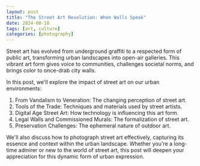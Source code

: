 ```yaml
---
layout: post
title: "The Street Art Revolution: When Walls Speak"
date: 2024-08-18
tags: [art, culture]
categories: [photography]
---
```


Street art has evolved from underground graffiti to a respected form of public art, transforming urban landscapes into open-air galleries. This vibrant art form gives voice to communities, challenges societal norms, and brings color to once-drab city walls.

In this post, we'll explore the impact of street art on our urban environments:

1. From Vandalism to Veneration: The changing perception of street art.
2. Tools of the Trade: Techniques and materials used by street artists.
3. Digital Age Street Art: How technology is influencing this art form.
4. Legal Walls and Commissioned Murals: The formalization of street art.
5. Preservation Challenges: The ephemeral nature of outdoor art.

We'll also discuss how to photograph street art effectively, capturing its essence and context within the urban landscape. Whether you're a long-time admirer or new to the world of street art, this post will deepen your appreciation for this dynamic form of urban expression.
